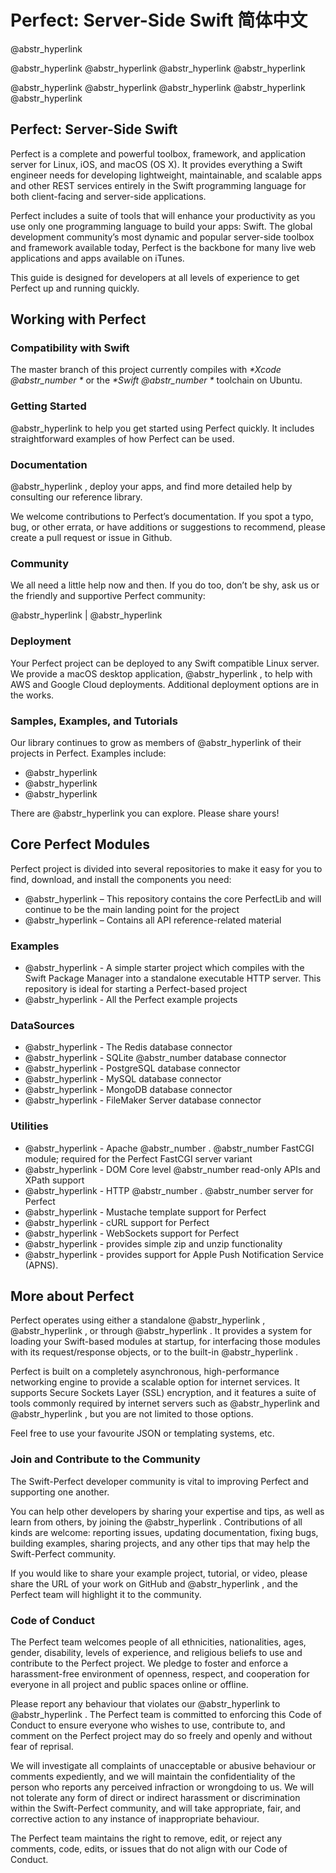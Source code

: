 # Perfect: Server-Side Swift 简体中文

@abstr_hyperlink 

@abstr_hyperlink @abstr_hyperlink @abstr_hyperlink @abstr_hyperlink 

@abstr_hyperlink @abstr_hyperlink @abstr_hyperlink @abstr_hyperlink @abstr_hyperlink 

## Perfect: Server-Side Swift

Perfect is a complete and powerful toolbox, framework, and application server for Linux, iOS, and macOS (OS X). It provides everything a Swift engineer needs for developing lightweight, maintainable, and scalable apps and other REST services entirely in the Swift programming language for both client-facing and server-side applications.

Perfect includes a suite of tools that will enhance your productivity as you use only one programming language to build your apps: Swift. The global development community’s most dynamic and popular server-side toolbox and framework available today, Perfect is the backbone for many live web applications and apps available on iTunes.

This guide is designed for developers at all levels of experience to get Perfect up and running quickly.

## Working with Perfect

### Compatibility with Swift

The master branch of this project currently compiles with _*Xcode @abstr_number *_ or the _*Swift @abstr_number *_ toolchain on Ubuntu.

### Getting Started

@abstr_hyperlink to help you get started using Perfect quickly. It includes straightforward examples of how Perfect can be used.

### Documentation

@abstr_hyperlink , deploy your apps, and find more detailed help by consulting our reference library.

We welcome contributions to Perfect’s documentation. If you spot a typo, bug, or other errata, or have additions or suggestions to recommend, please create a pull request or issue in Github.

### Community

We all need a little help now and then. If you do too, don’t be shy, ask us or the friendly and supportive Perfect community:

@abstr_hyperlink | @abstr_hyperlink 

### Deployment

Your Perfect project can be deployed to any Swift compatible Linux server. We provide a macOS desktop application, @abstr_hyperlink , to help with AWS and Google Cloud deployments. Additional deployment options are in the works.

### Samples, Examples, and Tutorials

Our library continues to grow as members of @abstr_hyperlink of their projects in Perfect. Examples include:

  * @abstr_hyperlink 
  * @abstr_hyperlink 
  * @abstr_hyperlink 



There are @abstr_hyperlink you can explore. Please share yours!

## Core Perfect Modules

Perfect project is divided into several repositories to make it easy for you to find, download, and install the components you need:

  * @abstr_hyperlink – This repository contains the core PerfectLib and will continue to be the main landing point for the project
  * @abstr_hyperlink – Contains all API reference-related material



### Examples

  * @abstr_hyperlink - A simple starter project which compiles with the Swift Package Manager into a standalone executable HTTP server. This repository is ideal for starting a Perfect-based project
  * @abstr_hyperlink - All the Perfect example projects



### DataSources

  * @abstr_hyperlink - The Redis database connector
  * @abstr_hyperlink - SQLite @abstr_number database connector
  * @abstr_hyperlink - PostgreSQL database connector
  * @abstr_hyperlink - MySQL database connector
  * @abstr_hyperlink - MongoDB database connector
  * @abstr_hyperlink - FileMaker Server database connector



### Utilities

  * @abstr_hyperlink - Apache @abstr_number . @abstr_number FastCGI module; required for the Perfect FastCGI server variant
  * @abstr_hyperlink - DOM Core level @abstr_number read-only APIs and XPath support
  * @abstr_hyperlink - HTTP @abstr_number . @abstr_number server for Perfect
  * @abstr_hyperlink - Mustache template support for Perfect
  * @abstr_hyperlink - cURL support for Perfect
  * @abstr_hyperlink - WebSockets support for Perfect
  * @abstr_hyperlink - provides simple zip and unzip functionality
  * @abstr_hyperlink - provides support for Apple Push Notification Service (APNS).



## More about Perfect

Perfect operates using either a standalone @abstr_hyperlink , @abstr_hyperlink , or through @abstr_hyperlink . It provides a system for loading your Swift-based modules at startup, for interfacing those modules with its request/response objects, or to the built-in @abstr_hyperlink .

Perfect is built on a completely asynchronous, high-performance networking engine to provide a scalable option for internet services. It supports Secure Sockets Layer (SSL) encryption, and it features a suite of tools commonly required by internet servers such as @abstr_hyperlink and @abstr_hyperlink , but you are not limited to those options.

Feel free to use your favourite JSON or templating systems, etc.

### Join and Contribute to the Community

The Swift-Perfect developer community is vital to improving Perfect and supporting one another. 

You can help other developers by sharing your expertise and tips, as well as learn from others, by joining the @abstr_hyperlink . Contributions of all kinds are welcome: reporting issues, updating documentation, fixing bugs, building examples, sharing projects, and any other tips that may help the Swift-Perfect community.

If you would like to share your example project, tutorial, or video, please share the URL of your work on GitHub and @abstr_hyperlink , and the Perfect team will highlight it to the community.

### Code of Conduct

The Perfect team welcomes people of all ethnicities, nationalities, ages, gender, disability, levels of experience, and religious beliefs to use and contribute to the Perfect project. We pledge to foster and enforce a harassment-free environment of openness, respect, and cooperation for everyone in all project and public spaces online or offline.

Please report any behaviour that violates our @abstr_hyperlink to @abstr_hyperlink . The Perfect team is committed to enforcing this Code of Conduct to ensure everyone who wishes to use, contribute to, and comment on the Perfect project may do so freely and openly and without fear of reprisal.

We will investigate all complaints of unacceptable or abusive behaviour or comments expediently, and we will maintain the confidentiality of the person who reports any perceived infraction or wrongdoing to us. We will not tolerate any form of direct or indirect harassment or discrimination within the Swift-Perfect community, and will take appropriate, fair, and corrective action to any instance of inappropriate behaviour.

The Perfect team maintains the right to remove, edit, or reject any comments, code, edits, or issues that do not align with our Code of Conduct.
